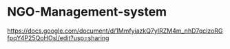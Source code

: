 # NGO-Management-system
https://docs.google.com/document/d/1MmfyiazkQ7yIRZM4m_nhD7qclzoRGfpqY4P25QoHOsI/edit?usp=sharing
